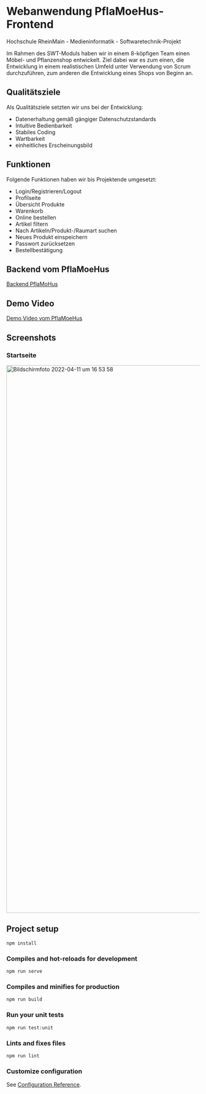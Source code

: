 # Webanwendung PflaMoeHus-Frontend
Hochschule RheinMain - Medieninformatik - Softwaretechnik-Projekt

Im Rahmen des SWT-Moduls haben wir in einem 8-köpfigen Team einen Möbel- und Pflanzenshop entwickelt.
Ziel dabei war es zum einen, die Entwicklung in einem realistischen Umfeld unter Verwendung von Scrum durchzuführen, zum anderen die Entwicklung eines Shops von Beginn an.

## Qualitätsziele

Als Qualitätsziele setzten wir uns bei der Entwicklung:

- Datenerhaltung gemäß gängiger Datenschutzstandards
- Intuitive Bedienbarkeit
- Stabiles Coding
- Wartbarkeit
- einheitliches Erscheinungsbild

## Funktionen

Folgende Funktionen haben wir bis Projektende umgesetzt:

- Login/Registrieren/Logout
- Profilseite
- Übersicht Produkte
- Warenkorb
- Online bestellen
- Artikel filtern
- Nach Artikeln/Produkt-/Raumart suchen
- Neues Produkt einspeichern
- Passwort zurücksetzen
- Bestellbestätigung

## Backend vom PflaMoeHus
[Backend PflaMoHus](https://github.com/hannehas/PlfaMoeHus_backend_SWT)

## Demo Video
[Demo Video vom PflaMoeHus](https://www.youtube.com/watch?v=ymXHFMnSj0Q)


## Screenshots
### Startseite
<img width="1425" alt="Bildschirmfoto 2022-04-11 um 16 53 58" src="https://user-images.githubusercontent.com/103412662/162767102-9fb1288b-4f13-4b4d-9d35-8b7ff7af0243.png">

## Project setup
```
npm install
```

### Compiles and hot-reloads for development
```
npm run serve
```

### Compiles and minifies for production
```
npm run build
```

### Run your unit tests
```
npm run test:unit
```

### Lints and fixes files
```
npm run lint
```

### Customize configuration
See [Configuration Reference](https://cli.vuejs.org/config/).
